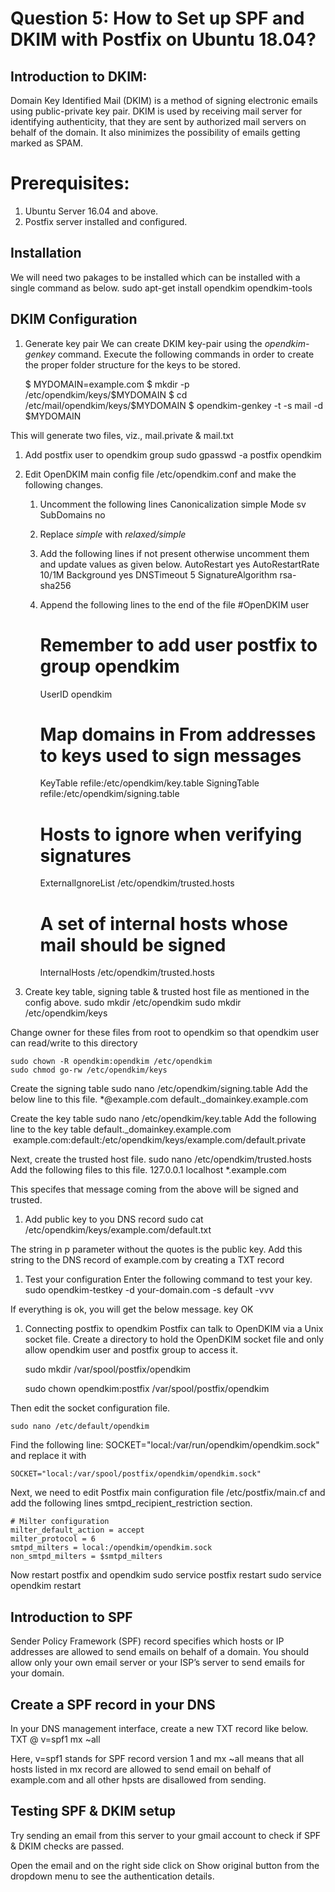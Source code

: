 # Question 5: How to Set up SPF and DKIM with Postfix on Ubuntu 18.04?

## Introduction to DKIM:
Domain Key Identified Mail (DKIM) is a method of signing electronic emails using public-private key pair. DKIM is used by receiving mail server for identifying authenticity, that they are sent by authorized mail servers on behalf of the domain. It also minimizes the possibility of emails getting marked as SPAM.

# Prerequisites:
1. Ubuntu Server 16.04 and above.
1. Postfix server installed and configured.

## Installation
We will need two pakages to be installed which can be installed with a single command as below.
	sudo apt-get install opendkim opendkim-tools

## DKIM Configuration
1. Generate key pair
We can create DKIM key-pair using the *opendkim-genkey* command. Execute the following commands in order to create the proper folder structure for the keys to be stored.

	$ MYDOMAIN=example.com
	$ mkdir -p /etc/opendkim/keys/$MYDOMAIN
	$ cd /etc/mail/opendkim/keys/$MYDOMAIN
	$ opendkim-genkey -t -s mail -d $MYDOMAIN

This will generate two files, viz., mail.private & mail.txt

1. Add postfix user to opendkim group
	sudo gpasswd -a postfix opendkim

1. Edit OpenDKIM main config file /etc/opendkim.conf and make the following changes.
	1. Uncomment the following lines
		Canonicalization   simple
		Mode               sv
		SubDomains         no
	1. Replace _simple_ with _relaxed/simple_
	1. Add the following lines if not present otherwise uncomment them and update values as given below.
		AutoRestart         yes
		AutoRestartRate     10/1M
		Background          yes
		DNSTimeout          5
		SignatureAlgorithm  rsa-sha256
	1. Append the following lines to the end of the file
		#OpenDKIM user
		# Remember to add user postfix to group opendkim
		UserID             opendkim

		# Map domains in From addresses to keys used to sign messages
		KeyTable           refile:/etc/opendkim/key.table
		SigningTable       refile:/etc/opendkim/signing.table

		# Hosts to ignore when verifying signatures
		ExternalIgnoreList  /etc/opendkim/trusted.hosts

		# A set of internal hosts whose mail should be signed
		InternalHosts       /etc/opendkim/trusted.hosts
1. Create key table, signing table & trusted host file as mentioned in the config above.
	sudo mkdir /etc/opendkim
	sudo mkdir /etc/opendkim/keys

Change owner for these files from root to opendkim so that opendkim user can read/write to this directory

	sudo chown -R opendkim:opendkim /etc/opendkim
	sudo chmod go-rw /etc/opendkim/keys

Create the signing table 
	sudo nano /etc/opendkim/signing.table
Add the below line to this file.
	*@example.com		default._domainkey.example.com

Create the key table
	sudo nano /etc/opendkim/key.table
Add the following line to the key table
	default._domainkey.example.com    example.com:default:/etc/opendkim/keys/example.com/default.private

Next, create the trusted host file.
	sudo nano /etc/opendkim/trusted.hosts
Add the following files to this file.
	127.0.0.1 
	localhost 
	*.example.com

This specifes that message coming from the above will be signed and trusted.

1. Add public key to you DNS record
	sudo cat /etc/opendkim/keys/example.com/default.txt

The string in p parameter without the quotes is the public key. Add this string to the DNS record of example.com by creating a TXT record

1. Test your configuration
Enter the following command to test your key.
	sudo opendkim-testkey -d your-domain.com -s default -vvv

If everything is ok, you will get the below message.
	key OK

1. Connecting postfix to opendkim
Postfix can talk to OpenDKIM via a Unix socket file. 
Create a directory to hold the OpenDKIM socket file and only allow opendkim user and postfix group to access it.

	sudo mkdir /var/spool/postfix/opendkim

	sudo chown opendkim:postfix /var/spool/postfix/opendkim
 
Then edit the socket configuration file.

	sudo nano /etc/default/opendkim


Find the following line:
	SOCKET="local:/var/run/opendkim/opendkim.sock"
and replace it with

	SOCKET="local:/var/spool/postfix/opendkim/opendkim.sock"
 
Next, we need to edit Postfix main configuration file /etc/postfix/main.cf and add the following lines smtpd_recipient_restriction section.

	# Milter configuration
	milter_default_action = accept
	milter_protocol = 6
	smtpd_milters = local:/opendkim/opendkim.sock
	non_smtpd_milters = $smtpd_milters
 
Now restart postfix and opendkim
	sudo service postfix restart
	sudo service opendkim restart
 
## Introduction to SPF
Sender Policy Framework (SPF) record specifies which hosts or IP addresses are allowed to send emails on behalf of a domain. You should allow only your own email server or your ISP’s server to send emails for your domain.

## Create a SPF record in your DNS
In your DNS management interface, create a new TXT record like below.
	TXT  @   v=spf1 mx ~all

Here, v=spf1 stands for SPF record version 1 and mx ~all means that all hosts listed in mx record are allowed to send email on behalf of example.com and all other hpsts are disallowed from sending. 

## Testing SPF & DKIM setup
Try sending an email from this server to your gmail account to check if SPF & DKIM checks are passed.

Open the email and on the right side click on Show original button from the dropdown menu to see the authentication details.
